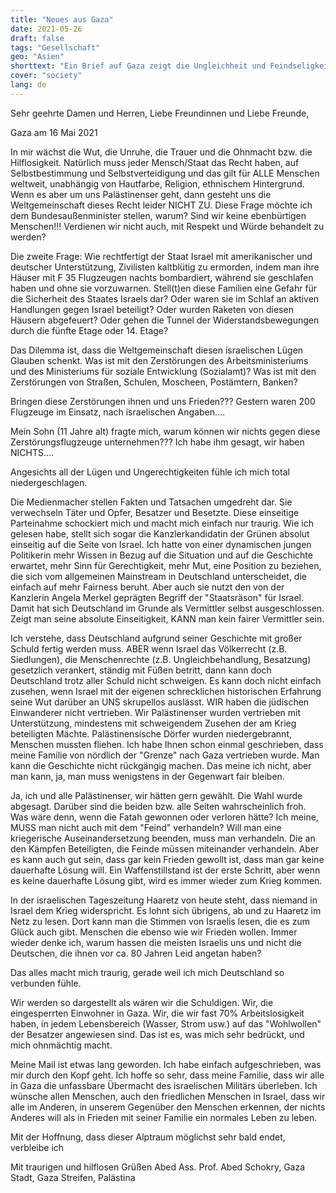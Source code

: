 ```yaml
---
title: "Neues aus Gaza"
date: 2021-05-26
draft: false
tags: "Gesellschaft"
geo: "Asien"
shorttext: "Ein Brief auf Gaza zeigt die Ungleichheit und Feindseligkeiten gegen alle Menschen in Gaza."
cover: "society"
lang: de
---
```


Sehr geehrte Damen und Herren, Liebe Freundinnen und Liebe Freunde,

Gaza am 16 Mai 2021

In mir wächst die Wut, die Unruhe, die Trauer und die Ohnmacht bzw. die Hilflosigkeit. Natürlich muss jeder Mensch/Staat das Recht haben, auf Selbstbestimmung und Selbstverteidigung und das gilt für ALLE Menschen weltweit, unabhängig von Hautfarbe, Religion, ethnischem Hintergrund. Wenn es aber um uns Palästinenser geht, dann gesteht uns die Weltgemeinschaft dieses Recht leider NICHT ZU. Diese Frage möchte ich dem Bundesaußenminister stellen, warum? Sind wir keine ebenbürtigen Menschen!!! Verdienen wir nicht auch, mit Respekt und Würde behandelt zu werden?

Die zweite Frage: Wie rechtfertigt der Staat Israel mit amerikanischer und deutscher Unterstützung, Zivilisten kaltblütig zu ermorden, indem man ihre Häuser mit F 35 Flugzeugen nachts bombardiert, während sie geschlafen haben und ohne sie vorzuwarnen. Stell(t)en diese Familien eine Gefahr für die Sicherheit des Staates Israels dar? Oder waren sie im Schlaf an aktiven Handlungen gegen Israel beteiligt? Oder wurden Raketen von diesen Häusern abgefeuert? Oder gehen die Tunnel der Widerstandsbewegungen durch die fünfte Etage oder 14. Etage?

Das Dilemma ist, dass die Weltgemeinschaft diesen israelischen Lügen Glauben schenkt. Was ist mit den Zerstörungen des Arbeitsministeriums und des Ministeriums für soziale Entwicklung (Sozialamt)? Was ist mit den Zerstörungen von Straßen, Schulen, Moscheen, Postämtern, Banken?

Bringen diese Zerstörungen ihnen und uns Frieden??? Gestern waren 200 Flugzeuge im Einsatz, nach israelischen Angaben….

Mein Sohn (11 Jahre alt) fragte mich, warum können wir nichts gegen diese Zerstörungsflugzeuge unternehmen??? Ich habe ihm gesagt, wir haben NICHTS….

Angesichts all der Lügen und Ungerechtigkeiten fühle ich mich total niedergeschlagen.

Die Medienmacher stellen Fakten und Tatsachen umgedreht dar. Sie verwechseln Täter und Opfer, Besatzer und Besetzte. Diese einseitige Parteinahme schockiert mich und macht mich einfach nur traurig. Wie ich gelesen habe, stellt sich sogar die Kanzlerkandidatin der Grünen absolut einseitig auf die Seite von Israel. Ich hatte von einer dynamischen jungen Politikerin mehr Wissen in Bezug auf die Situation und auf die Geschichte erwartet, mehr Sinn für Gerechtigkeit, mehr Mut, eine Position zu beziehen, die sich vom allgemeinen Mainstream in Deutschland unterscheidet, die einfach auf mehr Fairness beruht. Aber auch sie nutzt den von der Kanzlerin Angela Merkel geprägten Begriff der "Staatsräson" für Israel. Damit hat sich Deutschland im Grunde als Vermittler selbst ausgeschlossen. Zeigt man seine absolute Einseitigkeit, KANN man kein fairer Vermittler sein.

Ich verstehe, dass Deutschland aufgrund seiner Geschichte mit großer Schuld fertig werden muss. ABER wenn Israel das Völkerrecht (z.B. Siedlungen), die Menschenrechte (z.B. Ungleichbehandlung, Besatzung) gesetzlich verankert, ständig mit Füßen betritt, dann kann doch Deutschland trotz aller Schuld nicht schweigen. Es kann doch nicht einfach zusehen, wenn Israel mit der eigenen schrecklichen historischen Erfahrung seine Wut darüber an UNS skrupellos auslässt. WIR haben die jüdischen Einwanderer nicht vertrieben. Wir Palästinenser wurden vertrieben mit Unterstützung, mindestens mit schweigendem Zusehen der am Krieg beteiligten Mächte. Palästinensische Dörfer wurden niedergebrannt, Menschen mussten fliehen. Ich habe Ihnen schon einmal geschrieben, dass meine Familie von nördlich der "Grenze" nach Gaza vertrieben wurde. Man kann die Geschichte nicht rückgängig machen. Das meine ich nicht, aber man kann, ja, man muss wenigstens in der Gegenwart fair bleiben.

Ja, ich und alle Palästinenser, wir hätten gern gewählt. Die Wahl wurde abgesagt. Darüber sind die beiden bzw. alle Seiten wahrscheinlich froh. Was wäre denn, wenn die Fatah gewonnen oder verloren hätte? Ich meine, MUSS man nicht auch mit dem "Feind" verhandeln? Will man eine kriegerische Auseinandersetzung beenden, muss man verhandeln. Die an den Kämpfen Beteiligten, die Feinde müssen miteinander verhandeln. Aber es kann auch gut sein, dass gar kein Frieden gewollt ist, dass man gar keine dauerhafte Lösung will. Ein Waffenstillstand ist der erste Schritt, aber wenn es keine dauerhafte Lösung gibt, wird es immer wieder zum Krieg kommen.

In der israelischen Tageszeitung Haaretz von heute steht, dass niemand in Israel dem Krieg widerspricht. Es lohnt sich übrigens, ab und zu Haaretz im Netz zu lesen. Dort kann man die Stimmen von Israelis lesen, die es zum Glück auch gibt. Menschen die ebenso wie wir Frieden wollen. Immer wieder denke ich, warum hassen die meisten Israelis uns und nicht die Deutschen, die ihnen vor ca. 80 Jahren Leid angetan haben?

Das alles macht mich traurig, gerade weil ich mich Deutschland so verbunden fühle.

Wir werden so dargestellt als wären wir die Schuldigen. Wir, die eingesperrten Einwohner in Gaza. Wir, die wir fast 70% Arbeitslosigkeit haben, in jedem Lebensbereich (Wasser, Strom usw.) auf das "Wohlwollen" der Besatzer angewiesen sind. Das ist es, was mich sehr bedrückt, und mich ohnmächtig macht.

Meine Mail ist etwas lang geworden. Ich habe einfach aufgeschrieben, was mir durch den Kopf geht. Ich hoffe so sehr, dass meine Familie, dass wir alle in Gaza die unfassbare Übermacht des israelischen Militärs überleben. Ich wünsche allen Menschen, auch den friedlichen Menschen in Israel, dass wir alle im Anderen, in unserem Gegenüber den Menschen erkennen, der nichts Anderes will als in Frieden mit seiner Familie ein normales Leben zu leben.

Mit der Hoffnung, dass dieser Alptraum möglichst sehr bald endet, verbleibe ich

Mit traurigen und hilflosen Grüßen
Abed
Ass. Prof. Abed Schokry, Gaza Stadt, Gaza Streifen, Palästina
